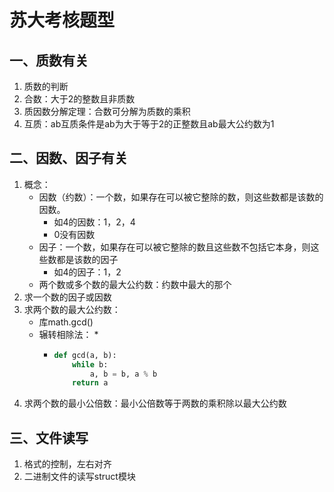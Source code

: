 # 苏大考核题型

## 一、质数有关

1. 质数的判断
2. 合数：大于2的整数且非质数
3. 质因数分解定理：合数可分解为质数的乘积
4. 互质：ab互质条件是ab为大于等于2的正整数且ab最大公约数为1

## 二、因数、因子有关

1. 概念：
   * 因数（约数）：一个数，如果存在可以被它整除的数，则这些数都是该数的因数。
     * 如4的因数：1，2，4
     * 0没有因数
   * 因子：一个数，如果存在可以被它整除的数且这些数不包括它本身，则这些数都是该数的因子
     * 如4的因子：1，2
   * 两个数或多个数的最大公约数：约数中最大的那个
2. 求一个数的因子或因数
3. 求两个数的最大公约数：
   * 库math.gcd()
   * 辗转相除法：
     * 
     * ```python
       def gcd(a, b):
           while b:
               a, b = b, a % b
           return a

       ```
4. 求两个数的最小公倍数：最小公倍数等于两数的乘积除以最大公约数

## 三、文件读写

1. 格式的控制，左右对齐
2. 二进制文件的读写struct模块
